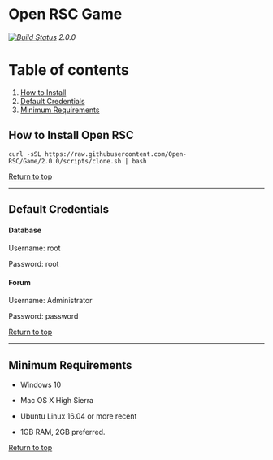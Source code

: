 # Open RSC Game
###### [![Build Status](https://travis-ci.org/Open-RSC/Game.svg?branch=2.0.0)](https://travis-ci.org/Open-RSC/Game) 2.0.0

# Table of contents <a name="top"></a>
1. [How to Install](#install)
2. [Default Credentials](#credentials)
3. [Minimum Requirements](#requirements)


## How to Install Open RSC <a name="install"></a>

    curl -sSL https://raw.githubusercontent.com/Open-RSC/Game/2.0.0/scripts/clone.sh | bash

[Return to top](#top)
___

## Default Credentials <a name="credentials"></a>

#### Database

Username: root

Password: root

#### Forum

Username: Administrator

Password: password

[Return to top](#top)
___

## Minimum Requirements <a name="requirements"></a>

* Windows 10

* Mac OS X High Sierra

* Ubuntu Linux 16.04 or more recent

* 1GB RAM, 2GB preferred.

[Return to top](#top)
